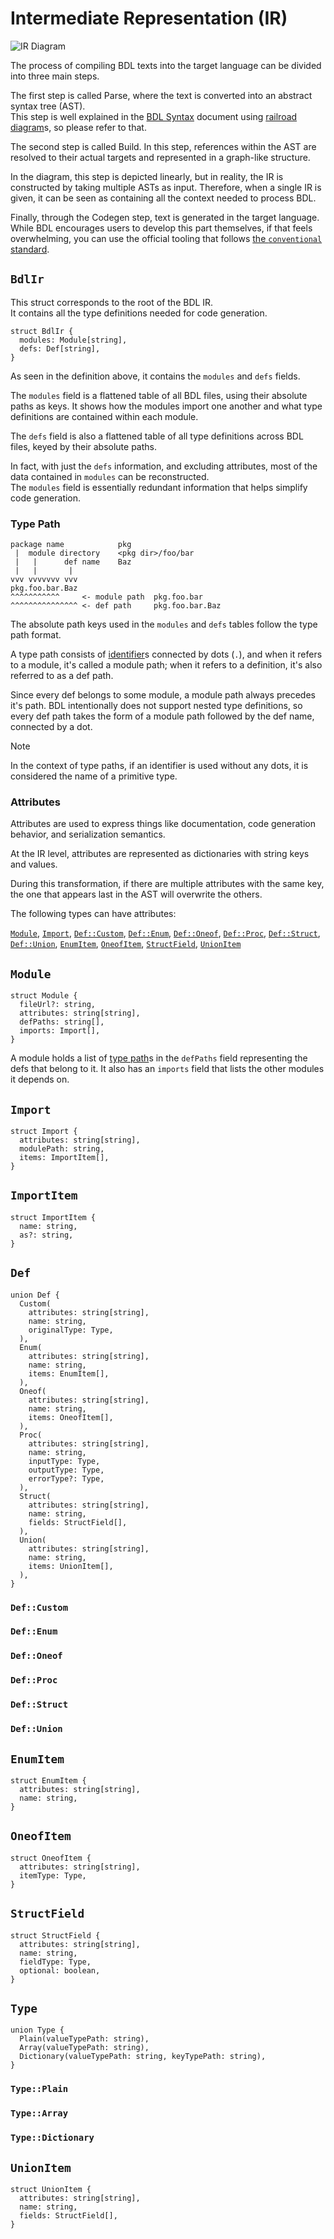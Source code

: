 # Intermediate Representation (IR)

![IR Diagram](./excalidraws/ir.svg)

The process of compiling BDL texts into the target language can be divided into three main steps.

The first step is called Parse, where the text is converted into an abstract syntax tree (AST).\
This step is well explained in the [BDL Syntax](./syntax.md) document
using [railroad diagram](https://en.wikipedia.org/wiki/Syntax_diagram)s, so please refer to that.

The second step is called Build.
In this step, references within the AST are resolved to their actual targets and represented in a graph-like structure.

In the diagram, this step is depicted linearly, but in reality, the IR is constructed by taking multiple ASTs as input.
Therefore, when a single IR is given, it can be seen as containing all the context needed to process BDL.

Finally, through the Codegen step, text is generated in the target language.\
While BDL encourages users to develop this part themselves, if that feels overwhelming, you can use the official tooling that follows [the `conventional` standard](./standard.md#the-conventional-standard).

## `BdlIr`

This struct corresponds to the root of the BDL IR.\
It contains all the type definitions needed for code generation.

```bdl
struct BdlIr {
  modules: Module[string],
  defs: Def[string],
}
```

As seen in the definition above, it contains the `modules` and `defs` fields.

The `modules` field is a flattened table of all BDL files, using their absolute paths as keys.
It shows how the modules import one another and what type definitions are contained within each module.

The `defs` field is also a flattened table of all type definitions across BDL files, keyed by their absolute paths.

In fact, with just the `defs` information, and excluding attributes,
most of the data contained in `modules` can be reconstructed.\
The `modules` field is essentially redundant information that helps simplify code generation.

### Type Path

```
package name            pkg
 |  module directory    <pkg dir>/foo/bar
 |   |      def name    Baz
 |   |       |
vvv vvvvvvv vvv
pkg.foo.bar.Baz
^^^^^^^^^^^     <- module path  pkg.foo.bar
^^^^^^^^^^^^^^^ <- def path     pkg.foo.bar.Baz
```

The absolute path keys used in the `modules` and `defs` tables follow the type path format.

A type path consists of [identifier](./syntax.md#identifier)s connected by dots (`.`),
and when it refers to a module, it's called a module path;
when it refers to a definition, it's also referred to as a def path.

Since every def belongs to some module, a module path always precedes it's path.
BDL intentionally does not support nested type definitions, so every def path takes the form of a module path followed by the def name, connected by a dot.

> [!NOTE]
> In the context of type paths, if an identifier is used without any dots,
> it is considered the name of a primitive type.

### Attributes

Attributes are used to express things like documentation, code generation behavior, and serialization semantics.

At the IR level, attributes are represented as dictionaries with string keys and values.

During this transformation, if there are multiple attributes with the same key, the one that appears last in the AST will overwrite the others.

The following types can have attributes:

[`Module`](#module), [`Import`](#import), [`Def::Custom`](#defcustom), [`Def::Enum`](#defenum), [`Def::Oneof`](#defoneof), [`Def::Proc`](#defproc), [`Def::Struct`](#defstruct), [`Def::Union`](#defunion), [`EnumItem`](#enumitem), [`OneofItem`](#oneofitem), [`StructField`](#structfield), [`UnionItem`](#unionitem)

## `Module`

```bdl
struct Module {
  fileUrl?: string,
  attributes: string[string],
  defPaths: string[],
  imports: Import[],
}
```

A module holds a list of [type path](#type-path)s in the `defPaths` field representing the defs that belong to it.
It also has an `imports` field that lists the other modules it depends on.

## `Import`

```bdl
struct Import {
  attributes: string[string],
  modulePath: string,
  items: ImportItem[],
}
```

## `ImportItem`

```bdl
struct ImportItem {
  name: string,
  as?: string,
}
```

## `Def`

```bdl
union Def {
  Custom(
    attributes: string[string],
    name: string,
    originalType: Type,
  ),
  Enum(
    attributes: string[string],
    name: string,
    items: EnumItem[],
  ),
  Oneof(
    attributes: string[string],
    name: string,
    items: OneofItem[],
  ),
  Proc(
    attributes: string[string],
    name: string,
    inputType: Type,
    outputType: Type,
    errorType?: Type,
  ),
  Struct(
    attributes: string[string],
    name: string,
    fields: StructField[],
  ),
  Union(
    attributes: string[string],
    name: string,
    items: UnionItem[],
  ),
}
```

### `Def::Custom`

### `Def::Enum`

### `Def::Oneof`

### `Def::Proc`

### `Def::Struct`

### `Def::Union`

## `EnumItem`

```bdl
struct EnumItem {
  attributes: string[string],
  name: string,
}
```

## `OneofItem`

```bdl
struct OneofItem {
  attributes: string[string],
  itemType: Type,
}
```

## `StructField`

```bdl
struct StructField {
  attributes: string[string],
  name: string,
  fieldType: Type,
  optional: boolean,
}
```

## `Type`

```bdl
union Type {
  Plain(valueTypePath: string),
  Array(valueTypePath: string),
  Dictionary(valueTypePath: string, keyTypePath: string),
}
```

### `Type::Plain`

### `Type::Array`

### `Type::Dictionary`

## `UnionItem`

```bdl
struct UnionItem {
  attributes: string[string],
  name: string,
  fields: StructField[],
}
```

